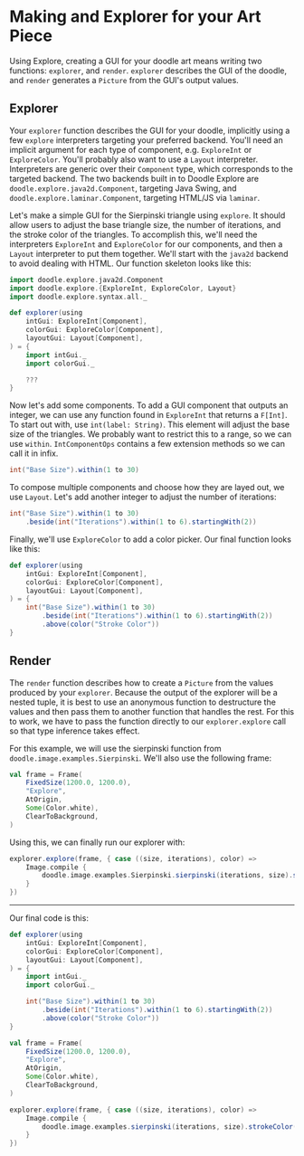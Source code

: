 # Making and Explorer for your Art Piece

Using Explore, creating a GUI for your doodle art means writing
two functions: `explorer`, and `render`. `explorer` describes the
GUI of the doodle, and `render` generates a `Picture` from the GUI's
output values.

## Explorer

Your `explorer` function describes the GUI for your doodle, implicitly using
a few `explore` interpreters targeting your preferred backend. You'll need
an implicit argument for each type of component, e.g. `ExploreInt` or `ExploreColor`.
You'll probably also want to use a `Layout` interpreter. Interpreters are generic
over their `Component` type, which corresponds to the targeted backend. The two
backends built in to Doodle Explore are `doodle.explore.java2d.Component`, targeting
Java Swing, and `doodle.explore.laminar.Component`, targeting HTML/JS via `laminar`.

Let's make a simple GUI for the Sierpinski triangle using `explore`. It should allow
users to adjust the base triangle size, the number of iterations, and the stroke color
of the triangles. To accomplish this, we'll need the interpreters `ExploreInt` and `ExploreColor`
for our components, and then a `Layout` interpreter to put them together. We'll start with the
`java2d` backend to avoid dealing with HTML. Our function skeleton looks like this:

```scala
import doodle.explore.java2d.Component
import doodle.explore.{ExploreInt, ExploreColor, Layout}
import doodle.explore.syntax.all._

def explorer(using
    intGui: ExploreInt[Component],
    colorGui: ExploreColor[Component],
    layoutGui: Layout[Component],
) = {
    import intGui._
    import colorGui._

    ???
}
```

Now let's add some components. To add a GUI component that outputs an
integer, we can use any function found in `ExploreInt` that returns a `F[Int]`.
To start out with, use `int(label: String)`. This element will adjust the
base size of the triangles. We probably want to restrict this to a range,
so we can use `within`. `IntComponentOps` contains a few extension methods
so we can call it in infix.

```scala
int("Base Size").within(1 to 30)
```

To compose multiple components and choose how they are layed out, we use
`Layout`. Let's add another integer to adjust the number of iterations:

```scala
int("Base Size").within(1 to 30) 
    .beside(int("Iterations").within(1 to 6).startingWith(2))
```

Finally, we'll use `ExploreColor` to add a color picker. Our final function
looks like this:
```scala
def explorer(using
    intGui: ExploreInt[Component],
    colorGui: ExploreColor[Component],
    layoutGui: Layout[Component],
) = {
    int("Base Size").within(1 to 30) 
        .beside(int("Iterations").within(1 to 6).startingWith(2))
        .above(color("Stroke Color"))
}
```

## Render

The `render` function describes how to create a `Picture` from the values
produced by your `explorer`. Because the output of the explorer will be
a nested tuple, it is best to use an anonymous function to destructure
the values and then pass them to another function that handles the rest.
For this to work, we have to pass the function directly to our `explorer.explore`
call so that type inference takes effect.

For this example, we will use the sierpinski function from `doodle.image.examples.Sierpinski`.
We'll also use the following frame: 

```scala
val frame = Frame(
    FixedSize(1200.0, 1200.0),
    "Explore",
    AtOrigin,
    Some(Color.white),
    ClearToBackground,
)
```

Using this, we can finally run our explorer with:

```scala
explorer.explore(frame, { case ((size, iterations), color) =>
    Image.compile {
        doodle.image.examples.Sierpinski.sierpinski(iterations, size).strokeColor(color)
    }
})
```

___

Our final code is this:
    
```scala
def explorer(using
    intGui: ExploreInt[Component],
    colorGui: ExploreColor[Component],
    layoutGui: Layout[Component],
) = {
    import intGui._
    import colorGui._

    int("Base Size").within(1 to 30) 
        .beside(int("Iterations").within(1 to 6).startingWith(2))
        .above(color("Stroke Color"))
}

val frame = Frame(
    FixedSize(1200.0, 1200.0),
    "Explore",
    AtOrigin,
    Some(Color.white),
    ClearToBackground,
)

explorer.explore(frame, { case ((size, iterations), color) =>
    Image.compile {
        doodle.image.examples.sierpinski(iterations, size).strokeColor(color)
    }
})
```
